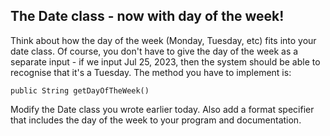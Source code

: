 ## The Date class - now with day of the week!

Think about how the day of the week (Monday, Tuesday, etc) fits into your date class. Of course, you don't have to give the day of the week as a separate input - if we input Jul 25, 2023, then the system should be able to recognise that it's a Tuesday. The method you have to implement is:
```
public String getDayOfTheWeek()
```

Modify the Date class you wrote earlier today. Also add a format specifier that includes the day of the week to your program and documentation.

